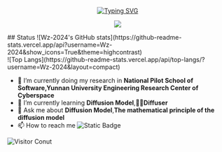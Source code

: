 <p align="center">
<a href="https://git.io/typing-svg"><img src="https://readme-typing-svg.demolab.com?font=Fira+Code&weight=80&size=32&pause=1000&color=F74322&background=DFFFEB00&width=435&lines=Welcome+to+My+GitHub!%F0%9F%8E%89" alt="Typing SVG" /></a>
<p>
<p align="center">
  <img src="https://capsule-render.vercel.app/api?type=waving&height=300&color=gradient&text=I'm%20WangZhen🧨&descAlign=66" />
</p>
## Status
![Wz-2024's GitHub stats](https://github-readme-stats.vercel.app/api?username=Wz-2024&show_icons=True&theme=highcontrast) <br>
![Top Langs](https://github-readme-stats.vercel.app/api/top-langs/?username=Wz-2024&layout=compact)

- 🔭 I’m currently doing my research in **National Pilot School of Software,Yunnan University Engineering Research Center of Cyberspace**
- 🌱 I’m currently learning **Diffusion Model**,**🧨🧨Diffuser**
- 💬 Ask me about **Diffusion Model**,**The mathematical principle of the diffusion model**
- 📫 How to reach me ![Static Badge](https://img.shields.io/badge/Email-tuobazhen%40yeah.net-blue)

![Visitor Conut](https://profile-counter.glitch.me/Wz-2024/count.svg)


